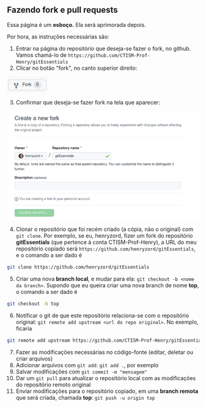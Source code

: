 ## Fazendo fork e pull requests

Essa página é um **esboço.** Ela será aprimorada depois.

Por hora, as instruções necessárias são:

1. Entrar na página do repositório que deseja-se fazer o fork, no github. Vamos 
   chamá-lo de `https://github.com/CTISM-Prof-Henry/gitEssentials`
2. Clicar no botão "fork", no canto superior direito:

![](../imagens/fork_1.png)

3. Confirmar que deseja-se fazer fork na tela que aparecer:

![](../imagens/fork_2.png)

4. Clonar o repositório que foi recém criado (a cópia, não o original) com 
   `git clone`. Por exemplo, se eu, henryzord, fizer um fork do repositório 
   **gitEssentials** (que pertence à conta CTISM-Prof-Henry), a URL do meu 
   repositório copiado será `https://github.com/henryzord/gitEssentials`, e o 
   comando a ser dado é

```bash
git clone https://github.com/henryzord/gitEssentials
```

5. Criar uma nova **branch local**, e mudar para ela: 
   `git checkout -b <nome da branch>`. Supondo que eu queira criar uma nova branch
    de nome **top**, o comando a ser dado é

```bash
git checkout -b top
```

6. Notificar o git de que este repositório relaciona-se com o repositório original:
`git remote add upstream <url do repo original>`. No exemplo, ficaria

```bash
git remote add upstream https://github.com/CTISM-Prof-Henry/gitEssentials
```

7. Fazer as modificações necessárias no código-fonte (editar, deletar ou criar 
   arquivos)
8. Adicionar arquivos com `git add`: `git add .`, por exemplo
9. Salvar modificações com `git commit -m "mensagem"`
10. Dar um `git pull` para atualizar o repositório local com as modificações do 
    repositório remoto original
11. Enviar modificações para o repositório copiado, em uma **branch remota** 
    que será criada, chamada **top**: `git push -u origin top`